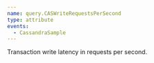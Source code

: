 ```yaml
---
name: query.CASWriteRequestsPerSecond
type: attribute
events:
  - CassandraSample
---
```


Transaction write latency in requests per second.